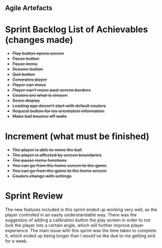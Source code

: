 ## Agile Artefacts
# Sprint Backlog List of Achievables (changes made)
* ~~Play button opens screen~~
* ~~Pause button~~
* ~~Pause menu~~
* ~~Resume button~~
* ~~Quit button~~
* ~~Generates player~~
* ~~Player can move~~
* ~~Player can't move past screen borders~~
* ~~Coulors are what is chosen~~
* ~~Score display~~
* ~~Loading app doesn't start with default coulors~~
* ~~Request button for ios orientation information~~
* ~~Make ball bounce off walls~~
# Increment (what must be finished)
* ~~The player is able to move the ball~~
* ~~The player is affected by screen boundaries~~
* ~~The pause menu functions~~
* ~~You can go from the home screen to the game~~
* ~~You can go from the game to the home screen~~
* ~~Coulors change with settings~~
# Sprint Review
The new features included in this sprint ended up working very well, as the player controlled in an easily understandable way. There was the suggestion of adding a calibration button the play screen in order to not lock the player into a certain angle, which will further improve player experience. The main issue with this sprint was the time taken to complete it, which ended up being longer than I would've like due to me getting sick for a week.